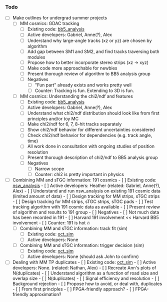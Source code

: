 ### Todo

- [ ] Make outlines for undergrad summer projects
   - [ ] MM cosmics: GDAC tracking
      - [ ] Existing code: [bb5_analysis](https://gitlab.cern.ch/anwang/bb5_analysis)
      - [ ] Active developers: Gabriel, Anne(?), Alex
      - [ ] Understand why large-angle tracks (xz or yz) are chosen by algorithm
      - [ ] Add gap between SM1 and SM2, and find tracks traversing both modules
      - [ ] Propose how to better incorporate stereo strips (xz -> xyz)
      - [ ] Make code more approachable for newbies
      - [ ] Present thorough review of algorithm to BB5 analysis group
      - [ ] Negatives
         - [ ] "Fun part" already exists and works pretty well
         - [ ] Counter: Tracking is fun. Extending to 3D is fun.
   - [ ] MM cosmics: Understanding the chi2/ndf and features
      - [ ] Existing code: [bb5_analysis](https://gitlab.cern.ch/anwang/bb5_analysis)
      - [ ] Active developers: Gabriel, Anne(?), Alex
      - [ ] Understand what chi2/ndf distribution should look like from first principles and/or toy MC
      - [ ] Make chi2/ndf for 6, 7, 8-hit tracks separately
      - [ ] Show chi2/ndf behavior for different uncertainties considered
      - [ ] Check chi2/ndf behavior for dependencies (e.g. track angle, time)
      - [ ] All work done in consultation with ongoing studies of position resolution
      - [ ] Present thorough description of chi2/ndf to BB5 analysis group
      - [ ] Negatives
         - [ ] Narrow scope
         - [ ] Counter: chi2 is pretty important in physics
- [ ] Combining MM and sTGC information: 191 cosmics
      - [ ] Existing code: [nsw_analysis](https://gitlab.cern.ch/atlas-muon-nsw-tools/nsw_analysis)
      - [ ] Active developers: Heather (related: Gabriel, Anne(?), Alex)
      - [ ] Understand and run nsw_analysis on existing 191 cosmic data (limited amount of data)
      - [ ] Design tracking for MM strips, sTGC strips
      - [ ] Design tracking for MM strips, sTGC strips, sTGC pads
      - [ ] Test tracking algorithm with 191 cosmic data as available
      - [ ] Present review of algorithm and results to 191 group
      - [ ] Negatives
         - [ ] Not much data has been recorded in 191
         - [ ] Harvard 191 involvement << Harvard BB5 involvement
         - [ ] Counter: 191 is hot :fire:
   - [ ] Combining MM and sTGC information: track fit (sim)
      - [ ] Existing code: [oct_sim](https://github.com/sezata/oct_sim)
      - [ ] Active developers: None
   - [ ] Combining MM and sTGC information: trigger decision (sim)
      - [ ] Existing code: [oct_sim](https://github.com/sezata/oct_sim)
      - [ ] Active developers: None (should ask John to confirm)
- [ ] Dealing with MM TP duplicates
      - [ ] Existing code: [oct_sim](https://github.com/sezata/oct_sim)
      - [ ] Active developers: None. (related: Nathan, Alex)
      - [ ] Recreate Ann's plots of N(duplicates)
      - [ ] Understand algorithm as a function of road size and overlap size
         - [ ] N(duplicates)
         - [ ] Signal efficiency and resolution
         - [ ] Background rejection
      - [ ] Propose how to avoid, or deal with, duplicates
         - [ ] From first principles
         - [ ] FPGA-friendly approach?
         - [ ] FPGA-friendly approximation?
